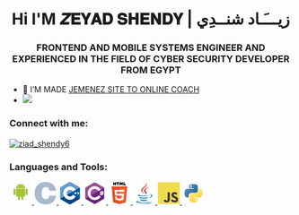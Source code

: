 <h1 align="center">Hi I'M 𝒁𝐄𝐘𝐀𝐃 𝐒𝐇𝐄𝐍𝐃𝐘 | زيـــَـاد شنــدِي
</h1>
<h3 align="center">FRONTEND AND MOBILE SYSTEMS ENGINEER AND EXPERIENCED IN THE FIELD OF CYBER SECURITY DEVELOPER FROM EGYPT</h3>

- 🔭 I’M MADE [JEMENEZ SITE TO ONLINE COACH](https://l.instagram.com/?u=https%3A%2F%2Fjemenezfit.github.io%2Fjemenez.%2F%3Ffbclid%3DPAZXh0bgNhZW0CMTEAAaeddembD0MEIgRViQPEmRqDfjMdRejq1n5MOVHTyqtME__cIG1PIwBqME7bIA_aem_LIaFVsVeK_2bcg9U4PpI7A&e=AT3KEatDdiIv58PMV2WuMMz7PgL5BOCGjCAwXXu9HEvmEjrD_Urw4OaVdPVqu1eu1VX0W0-Bk_oQrZHXTxQHS1Qo5bu7_ciK8YiRa8Y)
- <img src ="https://user-images.githubusercontent.com/74038190/225813708-98b745f2-7d22-48cf-9150-083f1b00d6c9.gif">
<h3 align="left">Connect with me:</h3>
<p align="left">
<a href="https://instagram.com/ziad_shendy6" target="blank"><img align="center" src="https://raw.githubusercontent.com/rahuldkjain/github-profile-readme-generator/master/src/images/icons/Social/instagram.svg" alt="ziad_shendy6" height="30" width="40" /></a>
</p>

<h3 align="left">Languages and Tools:</h3>
<p align="left"> <a href="https://developer.android.com" target="_blank" rel="noreferrer"> <img src="https://raw.githubusercontent.com/devicons/devicon/master/icons/android/android-original-wordmark.svg" alt="android" width="40" height="40"/> </a> <a href="https://www.cprogramming.com/" target="_blank" rel="noreferrer"> <img src="https://raw.githubusercontent.com/devicons/devicon/master/icons/c/c-original.svg" alt="c" width="40" height="40"/> </a> <a href="https://www.w3schools.com/cpp/" target="_blank" rel="noreferrer"> <img src="https://raw.githubusercontent.com/devicons/devicon/master/icons/cplusplus/cplusplus-original.svg" alt="cplusplus" width="40" height="40"/> </a> <a href="https://www.w3schools.com/cs/" target="_blank" rel="noreferrer"> <img src="https://raw.githubusercontent.com/devicons/devicon/master/icons/csharp/csharp-original.svg" alt="csharp" width="40" height="40"/> </a> <a href="https://www.w3.org/html/" target="_blank" rel="noreferrer"> <img src="https://raw.githubusercontent.com/devicons/devicon/master/icons/html5/html5-original-wordmark.svg" alt="html5" width="40" height="40"/> </a> <a href="https://www.java.com" target="_blank" rel="noreferrer"> <img src="https://raw.githubusercontent.com/devicons/devicon/master/icons/java/java-original.svg" alt="java" width="40" height="40"/> </a> <a href="https://developer.mozilla.org/en-US/docs/Web/JavaScript" target="_blank" rel="noreferrer"> <img src="https://raw.githubusercontent.com/devicons/devicon/master/icons/javascript/javascript-original.svg" alt="javascript" width="40" height="40"/> </a> <a href="https://www.python.org" target="_blank" rel="noreferrer"> <img src="https://raw.githubusercontent.com/devicons/devicon/master/icons/python/python-original.svg" alt="python" width="40" height="40"/> </a> </p>
